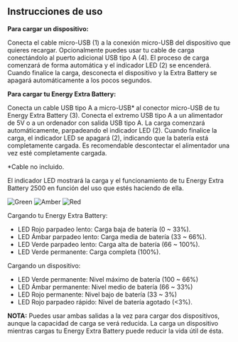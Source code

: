 
## Instrucciones de uso

**Para cargar un dispositivo:**


Conecta el cable micro-USB (1) a la conexión micro-USB del dispositivo que quieres recargar. Opcionalmente puedes usar tu cable de carga conectándolo al puerto adicional USB tipo A (4). El proceso de carga comenzará de forma automática y el indicador LED (2) se encenderá. Cuando finalice la carga, desconecta el dispositivo y la Extra Battery se apagará automáticamente a los pocos segundos.


**Para cargar tu Energy Extra Battery:**

Conecta un cable USB tipo A a micro-USB* al conector micro-USB de tu Energy Extra Battery (3). Conecta el extremo USB tipo A a un alimentador de 5V o a un ordenador con salida USB tipo A. La carga comenzará automáticamente, parpadeando el indicador LED (2). Cuando finalice la carga, el indicador LED se apagará (2), indicando que la batería está completamente cargada. Es recomendable descontectar el alimentador una vez esté completamente cargada.

*Cable no incluido.

El indicador LED mostrará la carga y el funcionamiento de tu Energy Extra Battery 2500 en función del uso que estés haciendo de ella.

![Green](http://static.energysistem.com/images/manuals/42006/55af5a6133a8d.jpg)
![Amber](http://static.energysistem.com/images/manuals/42006/55af59a5a99d1.jpg)
![Red](http://static.energysistem.com/images/manuals/42006/55af5a29488aa.jpg)

Cargando tu Energy Extra Battery:
- LED Rojo parpadeo lento: Carga baja de batería (0 ~ 33%).
- LED Ámbar parpadeo lento: Carga media de batería (33 ~ 66%).
- LED Verde parpadeo lento: Carga alta de batería (66 ~ 100%).
- LED Verde permanente: Carga completa (100%).

Cargando un dispositivo:
- LED Verde permanente: Nivel máximo de batería (100 ~ 66%)
- LED Ámbar permanente: Nivel medio de batería (66 ~ 33%)
- LED Rojo permanente: Nivel bajo de batería (33 ~ 3%)
- LED Rojo parpadeo rápido: Nivel de batería agotado (<3%).

**NOTA:**
Puedes usar ambas salidas a la vez para cargar dos dispositivos, aunque la capacidad de carga se verá reducida.
La carga un dispositivo mientras cargas tu Energy Extra Battery puede reducir la vida útil de ésta.
